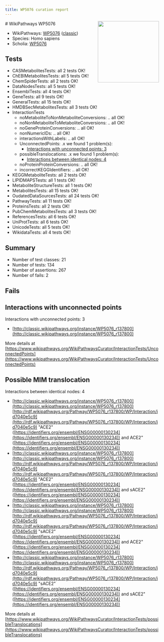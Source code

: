 ```yaml
---
title: WP5076 curation report
---
```


<img style="float: right; width: 200px" src="https://upload.wikimedia.org/wikipedia/commons/thumb/8/83/Wplogo_with_text_500.png/640px-Wplogo_with_text_500.png" />
# WikiPathways WP5076

* WikiPathways: [WP5076](https://wikipathways.org/pathways/WP5076) ([classic](https://classic.wikipathways.org/instance/WP5076))
* Species: Homo sapiens
* Scholia: [WP5076](https://scholia.toolforge.org/wikipathways/WP5076)
## Tests
* CASMetabolitesTests: all 2 tests OK!
* ChEBIMetabolitesTests: all 5 tests OK!
* ChemSpiderTests: all 2 tests OK!
* DataNodesTests: all 5 tests OK!
* EnsemblTests: all 4 tests OK!
* GeneTests: all 9 tests OK!
* GeneralTests: all 15 tests OK!
* HMDBSecMetabolitesTests: all 3 tests OK!
* InteractionTests
    * noMetaboliteToNonMetaboliteConversions: .. all OK!
    * noNonMetaboliteToMetaboliteConversions: .. all OK!
    * noGeneProteinConversions: .. all OK!
    * nonNumericIDs: .. all OK!
    * interactionsWithLabels: .. all OK!
    * UnconnectedPoints: .x we found 1 problem(s):
        * [Interactions with unconnected points: 3](#35a61adb)
    * possibleTranslocations: .x we found 1 problem(s):
        * [Interactions between identical nodes: 4](#1c118209)
    * noProteinProteinConversions: .. all OK!
    * incorrectKEGGIdentifiers: .. all OK!
* KEGGMetaboliteTests: all 2 tests OK!
* LIPIDMAPSTests: all 1 tests OK!
* MetaboliteStructureTests: all 1 tests OK!
* MetabolitesTests: all 15 tests OK!
* OudatedDataSourcesTests: all 24 tests OK!
* PathwayTests: all 11 tests OK!
* ProteinsTests: all 2 tests OK!
* PubChemMetabolitesTests: all 3 tests OK!
* ReferencesTests: all 6 tests OK!
* UniProtTests: all 6 tests OK!
* UnicodeTests: all 5 tests OK!
* WikidataTests: all 4 tests OK!


## Summary

* Number of test classes: 21
* Number of tests: 134
* Number of assertions: 267
* Number of fails: 2

## Fails

<a name="35a61adb" />

## Interactions with unconnected points

Interactions with unconnected points: 3

* [http://classic.wikipathways.org/instance/WP5076_r137800](http://classic.wikipathways.org/instance/WP5076_r137800)


More details at [https://www.wikipathways.org/WikiPathwaysCurator/InteractionTests/UnconnectedPoints](https://www.wikipathways.org/WikiPathwaysCurator/InteractionTests/UnconnectedPoints)

<a name="1c118209" />

## Possible MIM translocation

Interactions between identical nodes: 4

* [http://classic.wikipathways.org/instance/WP5076_r137800](http://classic.wikipathways.org/instance/WP5076_r137800) [http://rdf.wikipathways.org/Pathway/WP5076_r137800/WP/Interaction/id7040e5c9](http://rdf.wikipathways.org/Pathway/WP5076_r137800/WP/Interaction/id7040e5c9) "ACE2" ([https://identifiers.org/ensembl/ENSG00000130234](https://identifiers.org/ensembl/ENSG00000130234)) and 
ACE2" ([https://identifiers.org/ensembl/ENSG00000130234](https://identifiers.org/ensembl/ENSG00000130234))
* [http://classic.wikipathways.org/instance/WP5076_r137800](http://classic.wikipathways.org/instance/WP5076_r137800) [http://rdf.wikipathways.org/Pathway/WP5076_r137800/WP/Interaction/id7040e5c9](http://rdf.wikipathways.org/Pathway/WP5076_r137800/WP/Interaction/id7040e5c9) "ACE2" ([https://identifiers.org/ensembl/ENSG00000130234](https://identifiers.org/ensembl/ENSG00000130234)) and 
sACE2" ([https://identifiers.org/ensembl/ENSG00000130234](https://identifiers.org/ensembl/ENSG00000130234))
* [http://classic.wikipathways.org/instance/WP5076_r137800](http://classic.wikipathways.org/instance/WP5076_r137800) [http://rdf.wikipathways.org/Pathway/WP5076_r137800/WP/Interaction/id7040e5c9](http://rdf.wikipathways.org/Pathway/WP5076_r137800/WP/Interaction/id7040e5c9) "sACE2" ([https://identifiers.org/ensembl/ENSG00000130234](https://identifiers.org/ensembl/ENSG00000130234)) and 
ACE2" ([https://identifiers.org/ensembl/ENSG00000130234](https://identifiers.org/ensembl/ENSG00000130234))
* [http://classic.wikipathways.org/instance/WP5076_r137800](http://classic.wikipathways.org/instance/WP5076_r137800) [http://rdf.wikipathways.org/Pathway/WP5076_r137800/WP/Interaction/id7040e5c9](http://rdf.wikipathways.org/Pathway/WP5076_r137800/WP/Interaction/id7040e5c9) "sACE2" ([https://identifiers.org/ensembl/ENSG00000130234](https://identifiers.org/ensembl/ENSG00000130234)) and 
sACE2" ([https://identifiers.org/ensembl/ENSG00000130234](https://identifiers.org/ensembl/ENSG00000130234))


More details at [https://www.wikipathways.org/WikiPathwaysCurator/InteractionTests/possibleTranslocations](https://www.wikipathways.org/WikiPathwaysCurator/InteractionTests/possibleTranslocations)

